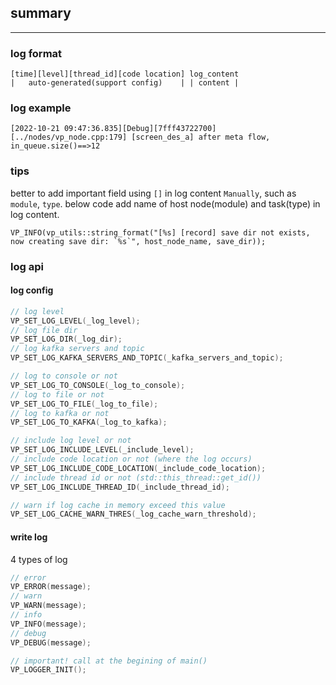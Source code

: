 
## summary ##
-----------

### log format ###
```
[time][level][thread_id][code location] log_content
|   auto-generated(support config)    | | content |
```

### log example ###
```
[2022-10-21 09:47:36.835][Debug][7fff43722700][../nodes/vp_node.cpp:179] [screen_des_a] after meta flow, in_queue.size()==>12
```

### tips ###
better to add important field using `[]` in log content `Manually`, such as `module`, `type`. below code add name of host node(module) and task(type) in log content.

```
VP_INFO(vp_utils::string_format("[%s] [record] save dir not exists, now creating save dir: `%s`", host_node_name, save_dir));
```

### log api ###

#### log config ####
```c++
// log level
VP_SET_LOG_LEVEL(_log_level);
// log file dir
VP_SET_LOG_DIR(_log_dir);
// log kafka servers and topic
VP_SET_LOG_KAFKA_SERVERS_AND_TOPIC(_kafka_servers_and_topic);

// log to console or not
VP_SET_LOG_TO_CONSOLE(_log_to_console);
// log to file or not
VP_SET_LOG_TO_FILE(_log_to_file);
// log to kafka or not
VP_SET_LOG_TO_KAFKA(_log_to_kafka);

// include log level or not
VP_SET_LOG_INCLUDE_LEVEL(_include_level);
// include code location or not (where the log occurs)
VP_SET_LOG_INCLUDE_CODE_LOCATION(_include_code_location);
// include thread id or not (std::this_thread::get_id())
VP_SET_LOG_INCLUDE_THREAD_ID(_include_thread_id);

// warn if log cache in memory exceed this value
VP_SET_LOG_CACHE_WARN_THRES(_log_cache_warn_threshold);
```


#### write log ####
4 types of log
```c++
// error
VP_ERROR(message);
// warn
VP_WARN(message);
// info
VP_INFO(message);
// debug
VP_DEBUG(message);
```

```c++
// important! call at the begining of main()
VP_LOGGER_INIT();
```
